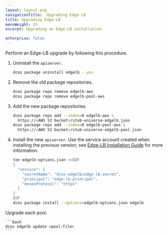 ```yaml
---
layout: layout.pug
navigationTitle:  Upgrading Edge-LB
title: Upgrading Edge-LB
menuWeight: 25
excerpt: Upgrading an Edge-LB installation

enterprise: false
---
```


Perform an Edge-LB upgrade by following this procedure.

1. Uninstall the `apiserver`.

    ```bash
    dcos package uninstall edgelb --yes
    ```

1. Remove the old package repositories.

    ```bash
    dcos package repo remove edgelb-aws
    dcos package repo remove edgelb-pool-aws
    ```

1. Add the new package repositories.

    ```bash
    dcos package repo add --index=0 edgelb-aws \
      https://<AWS S3 bucket>/stub-universe-edgelb.json
    dcos package repo add --index=0 edgelb-pool-aws \
      https://<AWS S3 bucket>/stub-universe-edgelb-pool.json
    ```

1. Install the new `apiserver`. Use the service account created when installing the previous version; see [Edge-LB Installation Guide](/services/edge-lb/1.0/installing/) for more information.

    ```bash
    tee edgelb-options.json <<EOF
    {
      "service": {
        "secretName": "dcos-edgelb/edge-lb-secret",
        "principal": "edge-lb-principal",
        "mesosProtocol": "https"
      }
    }
    EOF
    dcos package install --options=edgelb-options.json edgelb
    ```


Upgrade each pool.

    ```bash
    dcos edgelb update <pool-file>
    ```
